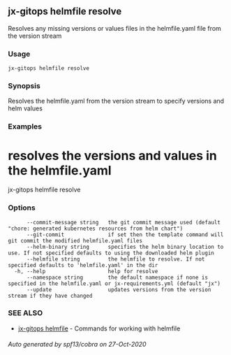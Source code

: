 ## jx-gitops helmfile resolve

Resolves any missing versions or values files in the helmfile.yaml file from the version stream

### Usage

```
jx-gitops helmfile resolve
```

### Synopsis

Resolves the helmfile.yaml from the version stream to specify versions and helm values

### Examples

  # resolves the versions and values in the helmfile.yaml
  jx-gitops helmfile resolve

### Options

```
      --commit-message string   the git commit message used (default "chore: generated kubernetes resources from helm chart")
      --git-commit              if set then the template command will git commit the modified helmfile.yaml files
      --helm-binary string      specifies the helm binary location to use. If not specified defaults to using the downloaded helm plugin
      --helmfile string         the helmfile to resolve. If not specified defaults to 'helmfile.yaml' in the dir
  -h, --help                    help for resolve
      --namespace string        the default namespace if none is specified in the helmfile.yaml or jx-requirements.yml (default "jx")
      --update                  updates versions from the version stream if they have changed
```

### SEE ALSO

* [jx-gitops helmfile](jx-gitops_helmfile.md)	 - Commands for working with helmfile

###### Auto generated by spf13/cobra on 27-Oct-2020
